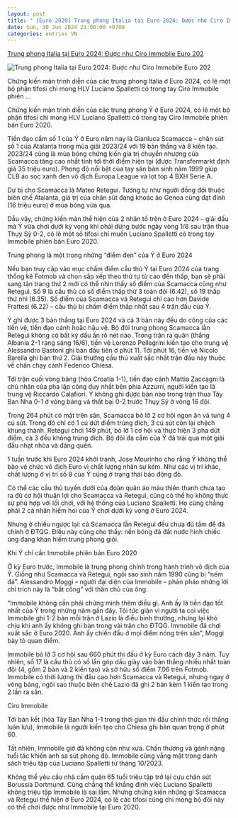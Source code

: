 ```yaml
---
layout: post
title: " [Euro 2020] Trung phong Italia tại Euro 2024: Được như Ciro Immobile Euro 202"
date: Sun, 30 Jun 2024 21:00:00 +0700
categories: entries VN
---
```

[Trung phong Italia tại Euro 2024: Được như Ciro Immobile Euro 202](https://bongda24h.vn/euro-2024/trung-phong-italia-tai-euro-2024-duoc-nhu-ciro-immobile-euro-2020-da-tot-363-392299.html)

![Trung phong Italia tại Euro 2024: Được như Ciro Immobile Euro 202](https://static.bongda24h.vn/medias/standard/2024/06/30/gianluca-scamacca-italy-shows-dejection-913531042-3006233535.jpg)

Chứng kiến màn trình diễn của các trung phong Italia ở Euro 2024, có lẽ một bộ phận tifosi chỉ mong HLV Luciano Spalletti có trong tay Ciro Immobile phiên ...

Chứng kiến màn trình diễn của các trung phong Ý ở Euro 2024, có lẽ một bộ phận tifosi chỉ mong HLV Luciano Spalletti có trong tay Ciro Immobile phiên bản Euro 2020.

Tiền đạo cắm số 1 của Ý ở Euro năm nay là Gianluca Scamacca – chân sút số 1 của Atalanta trong mùa giải 2023/24 với 19 bàn thắng và 8 kiến tạo. 2023/24 cũng là mùa bóng chứng kiến giá trị chuyển nhượng của Scamacca tăng cao nhất tính tới thời điểm hiện tại (được Transfermarkt định giá 35 triệu euro). Phong độ nổi bật của tay săn bàn sinh năm 1999 giúp CLB áo sọc xanh đen vô địch Europa League và lọt top 4 BXH Serie A.

Dự bị cho Scamacca là Mateo Retegui. Tương tự như người đồng đội thuộc biên chế Atalanta, giá trị của chân sút đang khoác áo Genoa cũng đạt đỉnh (16 triệu euro) ở mùa bóng vừa qua.

Dẫu vậy, chứng kiến màn thể hiện của 2 nhân tố trên ở Euro 2024 – giải đấu mà Ý vừa chơi dưới kỳ vọng khi phải dừng bước ngày vòng 1/8 sau trận thua Thụy Sỹ 0-2, có lẽ một số tifosi chỉ muốn Luciano Spalletti có trong tay Immobile phiên bản Euro 2020.

Trung phong là một trong những “điểm đen” của Ý ở Euro 2024

Nếu bạn truy cập vào mục chấm điểm cầu thủ Ý tại Euro 2024 của trang thống kê Fotmob và chọn sắp xếp theo thứ tự từ cao đến thấp, bạn sẽ phải sang tận trang thứ 2 mới có thể nhìn thấy số điểm của Scamacca cũng như Retegui. Số 9 là cầu thủ có số điểm thấp thứ 3 toàn đội (6.42), số 19 thấp thứ nhì (6.35). Số điểm của Scamacca và Retegui chỉ cao hơn Davide Frattesi (6.22) – cầu thủ bị chấm điểm thấp nhất sau 4 trận đấu của Ý.

Ý ghi được 3 bàn thắng tại Euro 2024 và cả 3 bàn này đều do công của các tiền vệ, tiền đạo cánh hoặc hậu vệ. Bộ đôi trung phong Scamacca lẫn Retegui không có bất kỳ dấu ấn rõ nét nào. Trong trận ra quân (thắng Albania 2-1 rạng sáng 16/6), tiền vệ Lorenzo Pellegrini kiến tạo cho trung vệ Alessandro Bastoni ghi bàn đầu tiên ở phút 11. Tới phút 16, tiền vệ Nicolo Barella ghi bàn thứ 2. Giải thưởng cầu thủ xuất sắc nhất trận đấu này thuộc về chân chạy cánh Federico Chiesa.

Tới trận cuối vòng bảng (hòa Croatia 1-1), tiền đạo cánh Mattia Zaccagni là chủ nhân của pha lập công duy nhất bên phía Azzurri, người kiến tạo là trung vệ Riccardo Calafiori. Ý không ghi được bàn nào trong trận thua Tây Ban Nha 0-1 ở vòng bảng và thất bại 0-2 trước Thụy Sỹ ở vòng 16 đội.

Trong 264 phút có mặt trên sân, Scamacca bỏ lỡ 2 cơ hội ngon ăn và tung 4 cú sút. Trong đó chỉ có 1 cú dứt điểm trúng đích, 3 cú sút còn lại chệch khung thành. Retegui chơi 149 phút, bỏ lỡ 1 cơ hội và thực hiện 3 pha dứt điểm, cả 3 đều không trúng đích. Bộ đôi đá cắm của Ý đã trải qua một giải đấu nhạt nhòa và đáng quên.

1 tuần trước khi Euro 2024 khởi tranh, Jose Mourinho cho rằng Ý không thể bảo vệ chức vô địch Euro vì chất lượng nhân sự kém. Như các vị trí khác, chất lượng ở vị trí số 9 của Ý cũng ở trạng thái báo động đỏ.

Có thể các cầu thủ tuyến dưới của đoàn quân áo màu thiên thanh chưa tạo ra đủ cơ hội thuận lợi cho Scamacca và Retegui, cũng có thể họ không thực sự phù hợp với lối chơi, với hệ thống của Luciano Spalletti. Họ cũng chẳng phải 2 cá nhân hiếm hoi của Ý chơi dưới kỳ vọng ở Euro 2024.

Nhưng ở chiều ngược lại: cả Scamacca lẫn Retegui đều chưa đủ tầm để đá chính ở ĐTQG. Điều này cũng cho thấy: nền bóng đá đất nước hình chiếc ủng đang khan hiếm trung phong giỏi.

Khi Ý chỉ cần Immobile phiên bản Euro 2020

Ở kỳ Euro trước, Immobile là trung phong chính trong hành trình vô địch của Ý. Giống như Scamacca và Retegui, ngôi sao sinh năm 1990 cũng bị “ném đá”. Alessandro Moggi – người đại diện của Immobile – phản pháo những lời chỉ trích này là “bất công” với thân chủ của ông.

“Immobile không cần phải chứng minh thêm điều gì. Anh ấy là tiền đạo tốt nhất của Ý trong những năm gần đây. Tôi tức giận vì người ta coi việc Immobile ghi 1-2 bàn mỗi trận ở Lazio là điều bình thường, nhưng lại khó chịu khi anh ấy không ghi bàn trong vài trận cho ĐTQG. Immobile đã chơi xuất sắc ở Euro 2020. Anh ấy chiến đấu ở mọi điểm nóng trên sân”, Moggi bày tỏ quan điểm.

Immobile bỏ lỡ 3 cơ hội sau 660 phút thi đấu ở kỳ Euro cách đây 3 năm. Tuy nhiên, số 17 là cầu thủ có số lần góp dấu giày vào bàn thắng nhiều nhất toàn đội (4, gồm 2 bàn và 2 kiến tạo) và sở hữu số điểm 7.06 trên Fotmob. Immobile có thời lượng thi đấu cao hơn Scamacca và Retegui, nhưng ngay ở vòng bảng, ngôi sao thuộc biên chế Lazio đã ghi 2 bàn kèm 1 kiến tạo trong 2 lần ra sân.

Ciro Immobile

Tới bán kết (hòa Tây Ban Nha 1-1 trong thời gian thi đấu chính thức rồi thắng luân lưu), Immobile là người kiến tạo cho Chiesa ghi bàn quan trọng ở phút 60.

Tất nhiên, Immobile giờ đã không còn như xưa. Chấn thương và gánh nặng tuổi tác khiến anh sa sút phong độ. Immobile cũng vắng mặt trong danh sách triệu tập của Luciano Spalletti từ tháng 10/2023.

Không thể yêu cầu nhà cầm quân 65 tuổi triệu tập trở lại cựu chân sút Borussia Dortmund. Cũng chẳng thể khẳng định việc Luciano Spalletti không triệu tập Immobile là sai lầm. Nhưng chứng kiến những gì Scamacca và Retegui thể hiện ở Euro 2024, có lẽ các tifosi cũng chỉ mong bộ đôi này có thể chơi được như Immobile tại Euro 2020.

